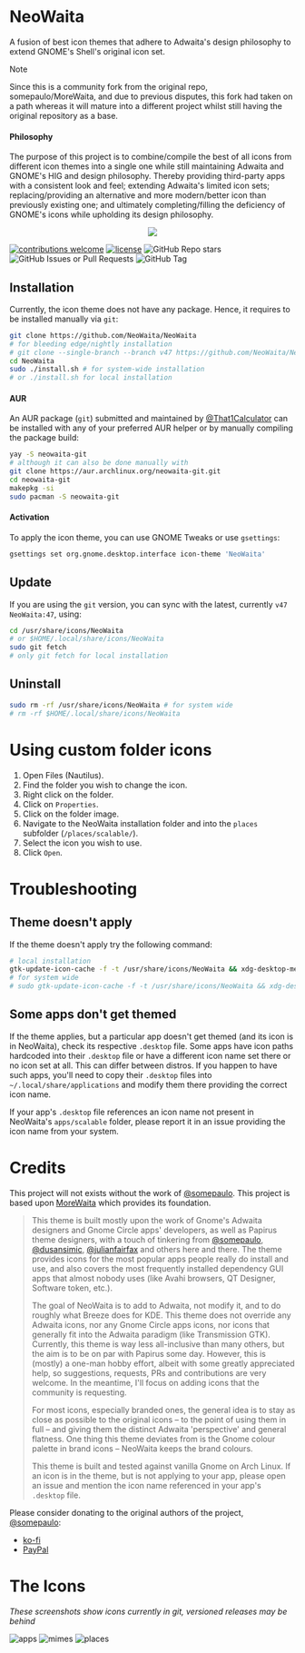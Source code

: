 # NeoWaita

A fusion of best icon themes that adhere to Adwaita's design
philosophy to extend GNOME's Shell's original icon set.

> [!NOTE]
> Since this is a community fork from the original repo,
somepaulo/MoreWaita, and due to previous disputes, this fork
had taken on a path whereas it will mature into a different
project whilst still having the original repository as a base.

#### Philosophy

The purpose of this project is to combine/compile the best of
all icons from different icon themes into a single one while
still maintaining Adwaita and GNOME's HIG and design philosophy.
Thereby providing third-party apps with a consistent look and
feel; extending Adwaita's limited icon sets; replacing/providing
an alternative and more modern/better icon than previously
existing one; and ultimately completing/filling the deficiency
of GNOME's icons while upholding its design philosophy.

<p align="center">
    <img src="assets/neowaita-prev.png"/>
</p>

[![contributions welcome](https://img.shields.io/badge/contributions-welcome-brightgreen.svg?style=flat)](https://github.com/dwyl/esta/issues)
[![license](https://img.shields.io/github/license/NeoWaita/NeoWaita)](https://img.shields.io/github/license/NeoWaita/NeoWaita)
![GitHub Repo stars](https://img.shields.io/github/stars/NeoWaita/NeoWaita?style=flat)
![GitHub Issues or Pull Requests](https://img.shields.io/github/issues/NeoWaita/NeoWaita)
![GitHub Tag](https://img.shields.io/github/v/tag/NeoWaita/NeoWaita)

## Installation

Currently, the icon theme does not have any package. Hence, it requires
to be installed manually via `git`:

```bash
git clone https://github.com/NeoWaita/NeoWaita
# for bleeding edge/nightly installation
# git clone --single-branch --branch v47 https://github.com/NeoWaita/NeoWaita
cd NeoWaita
sudo ./install.sh # for system-wide installation
# or ./install.sh for local installation
```

#### AUR

An AUR package (`git`) submitted and maintained by
[@That1Calculator](https://github.com/ThatOneCalculator) can be
installed with any of your preferred AUR helper or by manually compiling
the package build:

```bash
yay -S neowaita-git
# although it can also be done manually with
git clone https://aur.archlinux.org/neowaita-git.git
cd neowaita-git
makepkg -si
sudo pacman -S neowaita-git
```

#### Activation

To apply the icon theme, you can use GNOME Tweaks or use `gsettings`:

```bash
gsettings set org.gnome.desktop.interface icon-theme 'NeoWaita'
```

## Update

If you are using the `git` version, you can sync with the latest,
currently `v47` `NeoWaita:47`, using:

```bash
cd /usr/share/icons/NeoWaita
# or $HOME/.local/share/icons/NeoWaita
sudo git fetch
# only git fetch for local installation
```

## Uninstall

```bash
sudo rm -rf /usr/share/icons/NeoWaita # for system wide
# rm -rf $HOME/.local/share/icons/NeoWaita
```

# Using custom folder icons

1. Open Files (Nautilus).
2. Find the folder you wish to change the icon.
3. Right click on the folder.
4. Click on `Properties`.
5. Click on the folder image.
6. Navigate to the NeoWaita installation folder and into
the `places` subfolder (`/places/scalable/`).
7. Select the icon you wish to use.
8. Click `Open`.

# Troubleshooting

## Theme doesn't apply

If the theme doesn't apply try the following command:

```bash
# local installation
gtk-update-icon-cache -f -t /usr/share/icons/NeoWaita && xdg-desktop-menu forceupdate
# for system wide
# sudo gtk-update-icon-cache -f -t /usr/share/icons/NeoWaita && xdg-desktop-menu forceupdate
```

## Some apps don't get themed

If the theme applies, but a particular app doesn't get
themed (and its icon is in NeoWaita), check its respective
`.desktop` file. Some apps have icon paths hardcoded into
their `.desktop` file or have a different icon name set
there or no icon set at all. This can differ between distros.
If you happen to have such apps, you'll need to copy their
`.desktop` files into `~/.local/share/applications` and
modify them there providing the correct icon name.

If your app's `.desktop` file references an icon name not
present in NeoWaita's `apps/scalable` folder, please report
it in an issue providing the icon name from your system.

# Credits

This project will not exists without the work of
[@somepaulo](https://github.com/somepaulo). This project is
based upon [MoreWaita](https://github.com/somepaulo/MoreWaita)
which provides its foundation.

> This theme is built mostly upon the work of Gnome's Adwaita
> designers and Gnome Circle apps' developers, as well as
> Papirus theme designers,  with a touch of tinkering from
> [@somepaulo](https://github.com/somepaulo),
> [@dusansimic](https://github.com/dusansimic),
> [@julianfairfax](https://github.com/julianfairfax) and others
> here and there. The theme provides icons for the most popular
> apps people really do install and use, and also covers the most
> frequently installed dependency GUI apps that almost nobody
> uses (like Avahi browsers, QT Designer, Software token, etc.).
>
> The goal of NeoWaita is to add to Adwaita, not modify it, and
> to do roughly what Breeze does for KDE. This theme does not
> override any Adwaita icons, nor any Gnome Circle apps icons,
> nor icons that generally fit into the Adwaita paradigm (like
> Transmission GTK). Currently, this theme is way less all-inclusive
> than many others, but the aim is to be on par with Papirus
> some day. However, this is (mostly) a one-man hobby effort,
> albeit with some greatly appreciated help, so suggestions,
> requests, PRs and contributions are very welcome. In the
> meantime, I'll focus on adding icons that the community is requesting.
>
> For most icons, especially branded ones, the general idea is
> to stay as close as possible to the original icons – to the
> point of using them in full – and giving them the distinct
> Adwaita 'perspective' and general flatness. One thing this
> theme deviates from is the Gnome colour palette in brand icons
> – NeoWaita keeps the brand colours.
>
> This theme is built and tested against vanilla Gnome on Arch
> Linux. If an icon is in the theme, but is not applying to your
> app, please open an issue and mention the icon name referenced
> in your app's `.desktop` file.

Please consider donating to the original authors of the
project, [@somepaulo](https://github.com/somepaulo):

- [ko-fi](https://ko-fi.com/somepaulo)
- [PayPal](http://paypal.me/pfino/5)

# The Icons

_These screenshots show icons currently in git, versioned
releases may be behind_

![apps](assets/apps.png)
![mimes](assets/mimes.png)
![places](assets/places.png)
